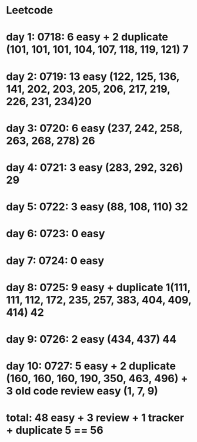 # Leetcode
# day 1: 0718: 6 easy + 2 duplicate (101, 101, 101, 104, 107, 118, 119, 121) 7 
# day 2: 0719: 13 easy (122, 125, 136, 141, 202, 203, 205, 206, 217, 219, 226, 231, 234)20
# day 3: 0720: 6 easy (237, 242, 258, 263, 268, 278) 26
# day 4: 0721: 3 easy (283, 292, 326) 29
# day 5: 0722: 3 easy (88, 108, 110) 32
# day 6: 0723: 0 easy 
# day 7: 0724: 0 easy
# day 8: 0725: 9 easy + duplicate 1(111, 111, 112, 172, 235, 257, 383, 404, 409, 414) 42
# day 9: 0726: 2 easy (434, 437) 44
# day 10: 0727: 5 easy + 2 duplicate (160, 160, 160, 190, 350, 463, 496) + 3 old code review easy (1, 7, 9)
# total: 48 easy + 3 review + 1 tracker + duplicate 5 == 56
